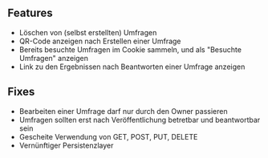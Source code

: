 ## Features

* Löschen von (selbst erstellten) Umfragen
* QR-Code anzeigen nach Erstellen einer Umfrage
* Bereits besuchte Umfragen im Cookie sammeln, und als "Besuchte Umfragen" anzeigen
* Link zu den Ergebnissen nach Beantworten einer Umfrage anzeigen

## Fixes

* Bearbeiten einer Umfrage darf nur durch den Owner passieren
* Umfragen sollten erst nach Veröffentlichung betretbar und beantwortbar sein
* Gescheite Verwendung von GET, POST, PUT, DELETE
* Vernünftiger Persistenzlayer

